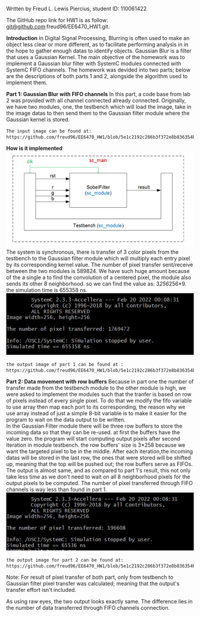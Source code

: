 Written by Freud L. Lewis Piercius, student ID: 110061422

The GitHub repo link for HW1 is as follow: git@github.com:freud96/EE6470_HW1.git.

**Introduction**
    In Digital Signal Processing, Blurring is often used to make an object less clear or more different, as to facilitate performing analysis in in the hope to gather enough datas to identify objects. Gaussian Blur is a filter that uses a Gaussian Kernel. The main objective of the homework was to implement a Gaussian blur filter with SystemC modules connected with SystemC FIFO channels. The homework was devided into two parts; below are the descriptions of both parts 1 and 2, alongside the algorithm used to implement them.
    
    
    

**Part 1: Gaussian Blur with FIFO channels**
    In this part, a code base from lab 2 was provided with all channel connected already connected. Originally, we have two modules, one, the testbench which will load the image, take in the image datas to then send them to the Gaussian filter module where the Gaussian kernel is stored.
    
    The input image can be found at: https://github.com/freud96/EE6470_HW1/blob/5e1c2192c286b3f372e8b836354b1500c7c59859/Gaussian/lena_std_short.bmp
    
**How is it implemented**
![](part%201.png)
    The system is synchronous, there is transfer of 3 color pixels from the testbench to the Gaussian filter module which will multiply each entry pixel by its corresponding kernel value. The number of pixel transfer sent/receive between the two modules is 589824. We have such huge amount because of the a single a to find the convolution of a centered pixel, the module also sends its other 8 neighborhood. so we can find the value as: 3*256*256*9. the simulation time is 655358 ns. 
    ![](result_part1.JPG)
    
    the output image of part 1 can be found at : https://github.com/freud96/EE6470_HW1/blob/5e1c2192c286b3f372e8b836354b1500c7c59859/Gaussian/build/out.bmp
    
**Part 2: Data movement with row buffers**
    Because in part one the number of transfer made from the testbench module to the other module is high, we were asked to implement the modules such that the tranfer is based on row of pixels instead of every single pixel. To do that we modify the fifo variable to use array then map each port to its corresponding, the reason why we use array instead of just a simple 8-bit variable is to make it easier for the program to wait on the data output to be written.  
    In the Gaussian Filter module there will be three row buffers to store the incoming data so that they can be re-used. at first the buffers have the value zero. the program will start computing output pixels after second iteration in module testbench. the row buffers' size is 3*258 because we want the targeted pixel to be in the middle. After each iteration,the incoming datas will be stored in the last row, the ones that were stored will be shifted up, meaning that the top will be pushed out; the row buffers serve as FIFOs. The output is almost same, and as compared to part 1's result, this not only take less time as we don't need to wait on all 8 neighborhood pixels for the output pixels to be computed. The number of pixel transferred through FIFO channels is way less than found in part 1. 
    ![](result_part2.JPG)
    
    the output image for part 2 can be found at: https://github.com/freud96/EE6470_HW1/blob/5e1c2192c286b3f372e8b836354b1500c7c59859/Gaussian1/build/out.bmp

Note: For result of pixel transfer of both part, only from testbench to Gaussian filter pixel transfer was calculated; meaning that the output's transfer effort isn't included.    


As using raw eyes, the two output looks exactly same. The difference lies in the number of data transferred through FIFO channels connection. 